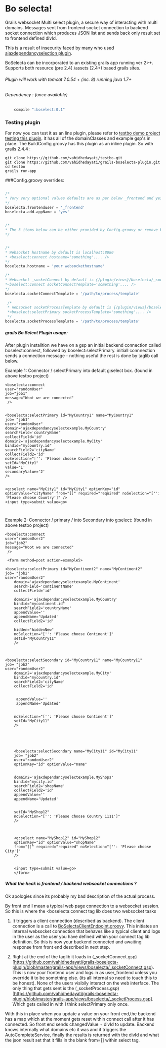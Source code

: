 Bo selecta! 
=========

Grails websocket Multi select plugin, a secure way of interacting with multi domains. Messages sent from frontend socket connection to backend socket connection which produces JSON list and sends back only result set to frontend defined divId.

This is a result of insecurity faced by many who used [ajaxdependancyselection plugin](https://github.com/vahidhedayati/ajaxdependancyselection). 


 


 BoSelecta can be incorporated to an existing grails app running ver 2>+. Supports both resource (pre 2.4) /assets (2.4+) based grails sites.

###### Plugin will work with tomcat 7.0.54 + (inc. 8) running java 1.7+


###### Dependency : (once available) 
```groovy
	compile ":boselect:0.1" 
```

### Testing plugin 

For now you can test it as an line plugin, please refer to [testbo demo project testing this plugin](https://github.com/vahidhedayati/testbo). It has all of the domainClasses and example gsp's in place. The BuildConfig.groovy has this plugin as an inline plugin. So with grails 2.4.4 :


```
git clone https://github.com/vahidhedayati/testbo.git
git clone https://github.com/vahidhedayati/grails-boselecta-plugin.git
cd testbo
grails run-app
```



###Config.groovy overrides:
```groovy

/*
* Very very optional values defaults are as per below _frontend and yes adds localhost:8080/yourappName/ to websocket connection line
*/
boselecta.frontenduser = '_frontend'
boselecta.add.appName = 'yes'


/*
* The 3 items below can be either provided by Config.groovy or remove boselecta and add items to taglib calls 
*/ 


/*
* Websocket hostname by default is localhost:8080
* <boselect:connect hostname='something'.... /> 
*/
boselecta.hostname = 'your websockethostname'

/*
* Websocket _socketConnect by default is {/plugin/views}/boselecta/_socketConnect.gsp
*<boselect:connect socketConnectTemplate='something'.... /> 
*/
boselecta.socketConnectTemplate = '/path/to/process/template'
 
 /*
 * Websocket socketProcessTemplate by default is {/plugin/views}/boselecta/_socketProcess.gsp
 *<boselect:selectPrimary socketProcessTemplate='something'.... /> 
 */
boselecta.socketProcessTemplate = '/path/to/process/template'


```


##### grails Bo Select Plugin usage:
After plugin installtion we have on a gsp an initial backend  connection called boselect:connect, followed by boselect:selectPrimary. initiall connnection sends a connection message - nothing useful the rest is done by taglib call below.


Example 1: Connector / selectPrimary into default g:select box. (found in above testbo project)
```gsp
<boselecta:connect
user="randomUser"
job="job1"
message="Woot we are connected"
 />

  
<boselecta:selectPrimary id="MyCountry1" name="MyCountry1"
job= "job1"
user="randomUser"
domain='ajaxdependancyselectexample.MyCountry'
searchField='countryName'
collectField='id'
domain2='ajaxdependancyselectexample.MyCity'
bindid="mycountry.id"
searchField2='cityName'
collectField2='id'
noSelection="['': 'Please choose Country']"
setId="MyCity1"
value='1'
secondaryValue='2'
/>


<g:select name="MyCity1" id="MyCity1" optionKey="id" optionValue="cityName" from="[]" required="required" noSelection="['': 'Please choose Country']" />
<input type=submit value=go> 

					
```

Example 2:  Connector / primary / into Secondary into g:select:  (found in above testbo project)

```gsp
<boselecta:connect
user="randomUser2"
job="job2"
message="Woot we are connected"
 />

 <form method=post action=example5>
    
<boselecta:selectPrimary id="MyContinent2" name="MyContinent2"
job= "job2"
user="randomUser2"
    domain='ajaxdependancyselectexample.MyContinent'
    searchField='continentName'
    collectField='id'
    
    domain2='ajaxdependancyselectexample.MyCountry'
    bindid="mycontinent.id"
    searchField2='countryName'
    appendValue=''
    appendName='Updated'
    collectField2='id'

    hidden="hiddenNew"
    noSelection="['': 'Please choose Continent']" 
    setId="MyCountry11"
    />



<boselecta:selectSecondary id="MyCountry11" name="MyCountry11"
job= "job2"
user="randomUser2"
	domain2='ajaxdependancyselectexample.MyCity'
    bindid="mycountry.id"
    searchField2='cityName'
    collectField2='id'
    
    
     appendValue=''
     appendName='Updated'
    
    
    noSelection="['': 'Please choose Continent']" 
    setId="MyCity11"
    />





    <boselecta:selectSecondary name="MyCity11" id="MyCity11"  
    job= "job2"
	user="randomUser2"
    optionKey="id" optionValue="name"
    
    
    domain2='ajaxdependancyselectexample.MyShops'
    bindid="mycity.id"
    searchField2='shopName'
    collectField2='id'
    appendValue=''
    appendName='Updated'
   
    
    setId="MyShop12"
	noSelection="['': 'Please choose Country 1111']" 
	/>



    <g:select name="MyShop12" id="MyShop12"  
    optionKey="id" optionValue="shopName" 
    from="[]" required="required" noSelection="['': 'Please choose City']" 
    />
    

    <input type=submit value=go>  
    </form>

```


##### What the heck is frontend / backend websocket connections ?
Ok apologies since its probably my bad description of the actual process.

By front end I mean a typical web page connection to a websocket session. So this is where the <boselecta:connect tag lib does two websocket tasks

1. It triggers a client connection (described as backend). The client connection is a call to [BoSelectaClientEndpoint.groovy](https://github.com/vahidhedayati/grails-boselecta-plugin/blob/master/src/groovy/grails/plugin/boselecta/BoSelectaClientEndpoint.groovy). This initiates an internal websocket connection that behaves like a typical client and logs in the user as the user you have defined within your connect tag lib definition. So this is now your backend connected and awaiting response from front end described in next step.

2. Right at the end of the taglib it loads in (_socketConnect.gsp)[https://github.com/vahidhedayati/grails-boselecta-plugin/blob/master/grails-app/views/boselecta/_socketConnect.gsp). This is now your frontend user and logs in as user_frontend unless you override it to be something else. (its all internal so need to touch this to be honest).
None of the users visibily interact on the web interface. The only thing that gets sent is the (_socketProcess.gsp)[https://github.com/vahidhedayati/grails-boselecta-plugin/blob/master/grails-app/views/boselecta/_socketProcess.gsp]. Which gets called in with I think selectPrimary only once.

With this in place when you update a value on your front end,the backend has a map which at the moment gets reset within connect call after it has connected. So front end sends changedValue + divId to update. Backend knows internally what domains etc it was and it triggers the AutoCompleteService, finally the results is returned with the divId and what the json result set that it fills in the blank from=[] within select tag.

